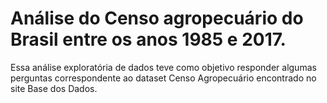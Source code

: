 # Análise do Censo agropecuário do Brasil entre os anos 1985 e 2017.

Essa análise exploratória de dados teve como objetivo responder algumas perguntas correspondente ao dataset Censo Agropecuário encontrado no site Base dos Dados.
